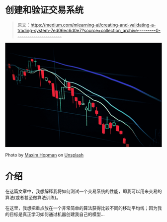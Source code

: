 # 创建和验证交易系统

> 原文：<https://medium.com/mlearning-ai/creating-and-validating-a-trading-system-7ed06ec6d0e7?source=collection_archive---------0----------------------->

![](img/03cb6dd575a1ada93aaaacc13fbba560.png)

Photo by [Maxim Hopman](https://unsplash.com/@nampoh?utm_source=medium&utm_medium=referral) on [Unsplash](https://unsplash.com?utm_source=medium&utm_medium=referral)

# 介绍

在这篇文章中，我想解释我将如何测试一个交易系统的性能，即我可以用来交易的算法(或者甚至做算法训练)。

在这里，我想把重点放在一个非常简单的算法获得比较不同的移动平均线；因为我的目标是真正学习如何通过机器创建我自己的模型…